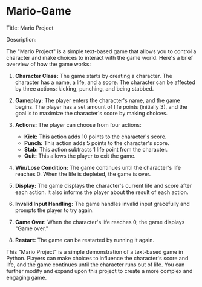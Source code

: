 # Mario-Game


Title: Mario Project

Description:

The "Mario Project" is a simple text-based game that allows you to control a character and make choices to interact with the game world. Here's a brief overview of how the game works:

1. **Character Class:** The game starts by creating a character. The character has a name, a life, and a score. The character can be affected by three actions: kicking, punching, and being stabbed.

2. **Gameplay:** The player enters the character's name, and the game begins. The player has a set amount of life points (initially 3), and the goal is to maximize the character's score by making choices.

3. **Actions:** The player can choose from four actions:
   - **Kick:** This action adds 10 points to the character's score.
   - **Punch:** This action adds 5 points to the character's score.
   - **Stab:** This action subtracts 1 life point from the character.
   - **Quit:** This allows the player to exit the game.

4. **Win/Lose Condition:** The game continues until the character's life reaches 0. When the life is depleted, the game is over.

5. **Display:** The game displays the character's current life and score after each action. It also informs the player about the result of each action.

6. **Invalid Input Handling:** The game handles invalid input gracefully and prompts the player to try again.

7. **Game Over:** When the character's life reaches 0, the game displays "Game over."

8. **Restart:** The game can be restarted by running it again.

This "Mario Project" is a simple demonstration of a text-based game in Python. Players can make choices to influence the character's score and life, and the game continues until the character runs out of life. You can further modify and expand upon this project to create a more complex and engaging game.
